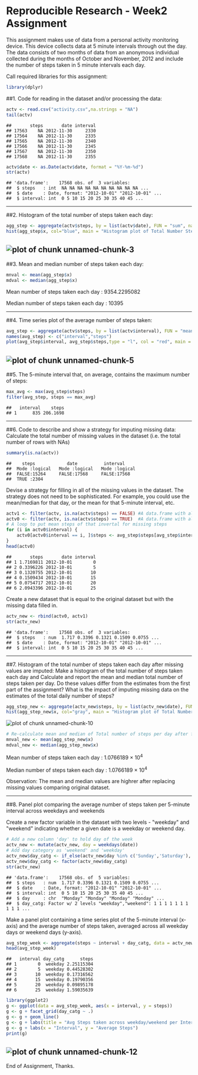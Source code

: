 Reproducible Research - Week2 Assignment
=============================================

This assignment makes use of data from a personal activity monitoring device. This device collects data at 5 minute intervals through out the day. The data consists of two months of data from an anonymous individual collected during the months of October and November, 2012 and include the number of steps taken in 5 minute intervals each day.

Call required libraries for this assignment:

```r
library(dplyr)
```

##1. Code for reading in the dataset and/or processing the data:

```r
actv <- read.csv("activity.csv",na.strings = "NA")
tail(actv)
```

```
##       steps       date interval
## 17563    NA 2012-11-30     2330
## 17564    NA 2012-11-30     2335
## 17565    NA 2012-11-30     2340
## 17566    NA 2012-11-30     2345
## 17567    NA 2012-11-30     2350
## 17568    NA 2012-11-30     2355
```

```r
actv$date <- as.Date(actv$date, format = "%Y-%m-%d")
str(actv)
```

```
## 'data.frame':	17568 obs. of  3 variables:
##  $ steps   : int  NA NA NA NA NA NA NA NA NA NA ...
##  $ date    : Date, format: "2012-10-01" "2012-10-01" ...
##  $ interval: int  0 5 10 15 20 25 30 35 40 45 ...
```
----------------------------------------------------------------

##2. Histogram of the total number of steps taken each day:

```r
agg_step <- aggregate(actv$steps, by = list(actv$date), FUN = "sum", na.rm = TRUE)
hist(agg_step$x, col="blue", main = "Histogram plot of Total Number Steps (without missing values)", xlab = "Total Steps")
```

![plot of chunk unnamed-chunk-3](figure/unnamed-chunk-3-1.png)
----------------------------------------------------------------


##3. Mean and median number of steps taken each day:

```r
mnval <- mean(agg_step$x)
mdval <- median(agg_step$x)
```
Mean number of steps taken each day : 9354.2295082 

Median number of steps taken each day : 10395

----------------------------------------------------------------

##4. Time series plot of the average number of steps taken:

```r
avg_step <- aggregate(actv$steps, by = list(actv$interval), FUN = "mean", na.rm = TRUE)
names(avg_step) <- c("interval","steps")
plot(avg_step$interval, avg_step$steps,type = "l", col = "red", main = "Time series plot of the average number of steps taken", xlab = "Time Interval", ylab = "Average Steps" )
```

![plot of chunk unnamed-chunk-5](figure/unnamed-chunk-5-1.png)
----------------------------------------------------------------


##5. The 5-minute interval that, on average, contains the maximum number of steps:

```r
max_avg <- max(avg_step$steps)
filter(avg_step, steps == max_avg)
```

```
##   interval    steps
## 1      835 206.1698
```
----------------------------------------------------------------


##6. Code to describe and show a strategy for imputing missing data:
Calculate the total number of missing values in the dataset (i.e. the total number of rows with NAs)

```r
summary(is.na(actv))
```

```
##    steps            date          interval      
##  Mode :logical   Mode :logical   Mode :logical  
##  FALSE:15264     FALSE:17568     FALSE:17568    
##  TRUE :2304
```

Devise a strategy for filling in all of the missing values in the dataset. The strategy does not need to be sophisticated. For example, you could use the mean/median for that day, or the mean for that 5-minute interval, etc.

```r
actv1 <- filter(actv, is.na(actv$steps) == FALSE) #A data.frame with all valid steps
actv0 <- filter(actv, is.na(actv$steps) == TRUE)  #A data.frame with all NA steps
# A loop to put mean steps of that invertal for missing steps
for (i in actv0$interval) {
    actv0[actv0$interval == i, ]$steps <- avg_step$steps[avg_step$interval == i]
}
head(actv0)
```

```
##       steps       date interval
## 1 1.7169811 2012-10-01        0
## 2 0.3396226 2012-10-01        5
## 3 0.1320755 2012-10-01       10
## 4 0.1509434 2012-10-01       15
## 5 0.0754717 2012-10-01       20
## 6 2.0943396 2012-10-01       25
```

Create a new dataset that is equal to the original dataset but with the missing data filled in.

```r
actv_new <- rbind(actv0, actv1)
str(actv_new)
```

```
## 'data.frame':	17568 obs. of  3 variables:
##  $ steps   : num  1.717 0.3396 0.1321 0.1509 0.0755 ...
##  $ date    : Date, format: "2012-10-01" "2012-10-01" ...
##  $ interval: int  0 5 10 15 20 25 30 35 40 45 ...
```
----------------------------------------------------------------

##7. Histogram of the total number of steps taken each day after missing values are imputed:
Make a histogram of the total number of steps taken each day and Calculate and report the mean and median total number of steps taken per day. Do these values differ from the estimates from the first part of the assignment? What is the impact of imputing missing data on the estimates of the total daily number of steps?

```r
agg_step_new <- aggregate(actv_new$steps, by = list(actv_new$date), FUN = "sum")
hist(agg_step_new$x, col="gray", main = "Histogram plot of Total Number Steps", xlab = "Total Steps")
```

![plot of chunk unnamed-chunk-10](figure/unnamed-chunk-10-1.png)

```r
# Re-calculate mean and median of Total number of steps per day after filling missing values
mnval_new <- mean(agg_step_new$x)
mdval_new <- median(agg_step_new$x)
```
Mean number of steps taken each day : 1.0766189 &times; 10<sup>4</sup> 

Median number of steps taken each day : 1.0766189 &times; 10<sup>4</sup>

Observation: The mean and median values are highrer after replacing missing values comparing original dataset.

----------------------------------------------------------------

##8. Panel plot comparing the average number of steps taken per 5-minute interval across weekdays and weekends

Create a new factor variable in the dataset with two levels - "weekday" and "weekend" indicating whether a given date is a weekday or weekend day.

```r
# Add a new column 'day' to hold day of the week
actv_new <- mutate(actv_new, day = weekdays(date))
# Add day category as 'weekend' and 'weekday'
actv_new$day_catg <- if_else(actv_new$day %in% c('Sunday','Saturday'), 'weekend', 'weekday')
actv_new$day_catg <- factor(actv_new$day_catg)
str(actv_new)
```

```
## 'data.frame':	17568 obs. of  5 variables:
##  $ steps   : num  1.717 0.3396 0.1321 0.1509 0.0755 ...
##  $ date    : Date, format: "2012-10-01" "2012-10-01" ...
##  $ interval: int  0 5 10 15 20 25 30 35 40 45 ...
##  $ day     : chr  "Monday" "Monday" "Monday" "Monday" ...
##  $ day_catg: Factor w/ 2 levels "weekday","weekend": 1 1 1 1 1 1 1 1 1 1 ...
```

Make a panel plot containing a time series plot of the 5-minute interval (x-axis) and the average number of steps taken, averaged across all weekday days or weekend days (y-axis).

```r
avg_step_week <- aggregate(steps ~ interval + day_catg, data = actv_new, FUN = "mean")
head(avg_step_week)
```

```
##   interval day_catg      steps
## 1        0  weekday 2.25115304
## 2        5  weekday 0.44528302
## 3       10  weekday 0.17316562
## 4       15  weekday 0.19790356
## 5       20  weekday 0.09895178
## 6       25  weekday 1.59035639
```

```r
library(ggplot2)
g <- ggplot(data = avg_step_week, aes(x = interval, y = steps))
g <- g + facet_grid(day_catg ~ .)
g <- g + geom_line()
g <- g + labs(title = "Avg Steps taken across weekday/weekend per Interval")
g <- g + labs(x = "Interval", y = "Average Steps")
print(g)
```

![plot of chunk unnamed-chunk-12](figure/unnamed-chunk-12-1.png)
----------------------------------------------------------------

End of Assignment, Thanks.

